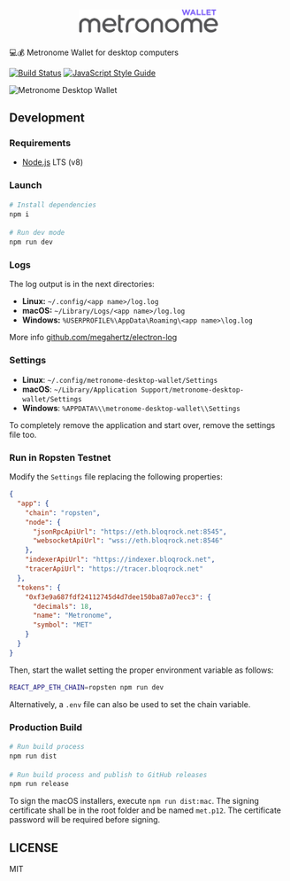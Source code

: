 <h1 align="center">
  <img src="./public/images/banner.png" alt="Metronome Wallet Desktop" width="50%">
</h1>

💻💰 Metronome Wallet for desktop computers

[![Build Status](https://travis-ci.com/autonomoussoftware/metronome-wallet-desktop.svg?branch=master)](https://travis-ci.com/autonomoussoftware/metronome-wallet-desktop)
[![JavaScript Style Guide](https://img.shields.io/badge/code_style-standard-brightgreen.svg)](https://standardjs.com)

![Metronome Desktop Wallet](https://metronome.io/images/metronome-apps-demo@2x.png)

## Development

### Requirements

* [Node.js](https://nodejs.org) LTS (v8)

### Launch

```bash
# Install dependencies
npm i

# Run dev mode
npm run dev
```

### Logs

The log output is in the next directories:

* **Linux:** `~/.config/<app name>/log.log`
* **macOS:** `~/Library/Logs/<app name>/log.log`
* **Windows:** `%USERPROFILE%\AppData\Roaming\<app name>\log.log`

More info [github.com/megahertz/electron-log](https://github.com/megahertz/electron-log)

### Settings

* **Linux**: `~/.config/metronome-desktop-wallet/Settings`
* **macOS**: `~/Library/Application Support/metronome-desktop-wallet/Settings`
* **Windows**: `%APPDATA%\\metronome-desktop-wallet\\Settings`

To completely remove the application and start over, remove the settings file too.

### Run in Ropsten Testnet

Modify the `Settings` file replacing the following properties:

```json
{
  "app": {
    "chain": "ropsten",
    "node": {
      "jsonRpcApiUrl": "https://eth.bloqrock.net:8545",
      "websocketApiUrl": "wss://eth.bloqrock.net:8546"
    },
    "indexerApiUrl": "https://indexer.bloqrock.net",
    "tracerApiUrl": "https://tracer.bloqrock.net"
  },
  "tokens": {
    "0xf3e9a687fdf24112745d4d7dee150ba87a07ecc3": {
      "decimals": 18,
      "name": "Metronome",
      "symbol": "MET"
    }
  }
}
```

Then, start the wallet setting the proper environment variable as follows:

```bash
REACT_APP_ETH_CHAIN=ropsten npm run dev
```

Alternatively, a `.env` file can also be used to set the chain variable.

### Production Build

```bash
# Run build process
npm run dist

# Run build process and publish to GitHub releases
npm run release
```

To sign the macOS installers, execute `npm run dist:mac`. The signing certificate shall be in the root folder and be named `met.p12`. The certificate password will be required before signing.

## LICENSE

MIT
